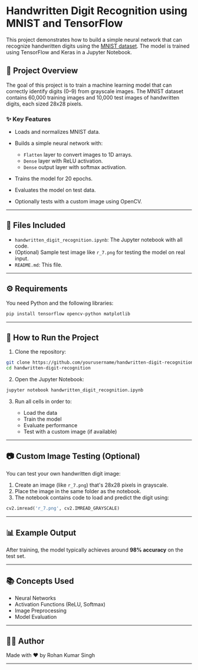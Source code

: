 # Handwritten Digit Recognition using MNIST and TensorFlow

This project demonstrates how to build a simple neural network that can recognize handwritten digits using the [MNIST dataset](http://yann.lecun.com/exdb/mnist/). The model is trained using TensorFlow and Keras in a Jupyter Notebook.

## 🧠 Project Overview

The goal of this project is to train a machine learning model that can correctly identify digits (0–9) from grayscale images. The MNIST dataset contains 60,000 training images and 10,000 test images of handwritten digits, each sized 28x28 pixels.

### ✨ Key Features

* Loads and normalizes MNIST data.
* Builds a simple neural network with:

  * `Flatten` layer to convert images to 1D arrays.
  * `Dense` layer with ReLU activation.
  * `Dense` output layer with softmax activation.
* Trains the model for 20 epochs.
* Evaluates the model on test data.
* Optionally tests with a custom image using OpenCV.

---

## 📁 Files Included

* `handwritten_digit_recognition.ipynb`: The Jupyter notebook with all code.
* (Optional) Sample test image like `r_7.png` for testing the model on real input.
* `README.md`: This file.

---

## ⚙️ Requirements

You need Python and the following libraries:

```bash
pip install tensorflow opencv-python matplotlib
```

---

## 🚀 How to Run the Project

1. Clone the repository:

```bash
git clone https://github.com/yourusername/handwritten-digit-recognition.git
cd handwritten-digit-recognition
```

2. Open the Jupyter Notebook:

```bash
jupyter notebook handwritten_digit_recognition.ipynb
```

3. Run all cells in order to:

   * Load the data
   * Train the model
   * Evaluate performance
   * Test with a custom image (if available)

---

## 📷 Custom Image Testing (Optional)

You can test your own handwritten digit image:

1. Create an image (like `r_7.png`) that's 28x28 pixels in grayscale.
2. Place the image in the same folder as the notebook.
3. The notebook contains code to load and predict the digit using:

```python
cv2.imread('r_7.png', cv2.IMREAD_GRAYSCALE)
```

---

## 📊 Example Output

After training, the model typically achieves around **98% accuracy** on the test set.

---

## 📚 Concepts Used

* Neural Networks
* Activation Functions (ReLU, Softmax)
* Image Preprocessing
* Model Evaluation

---

## 🧑‍💻 Author

Made with ❤️ by Rohan Kumar Singh

---
